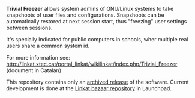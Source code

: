 __Trivial Freezer__ allows system admins of GNU/Linux systems to take snapshoots of user files and configurations. Snapshoots can be automatically restored at next session start, thus "freezing" user settings between sessions.

It's specially indicated for public computers in schools, wher multiple real users share a common system id.

For more information see:
http://linkat.xtec.cat/portal_linkat/wikilinkat/index.php/Trivial_Freezer
 (document in Catalan)

This repository contains only an [archived release](https://github.com/projectestac/trivialfreezer/releases/tag/v1.0) of the software. Current development is done at the [Linkat bazaar repository](https://code.launchpad.net/~pvigo/+junk/tfreezer-16.04) in Launchpad.

